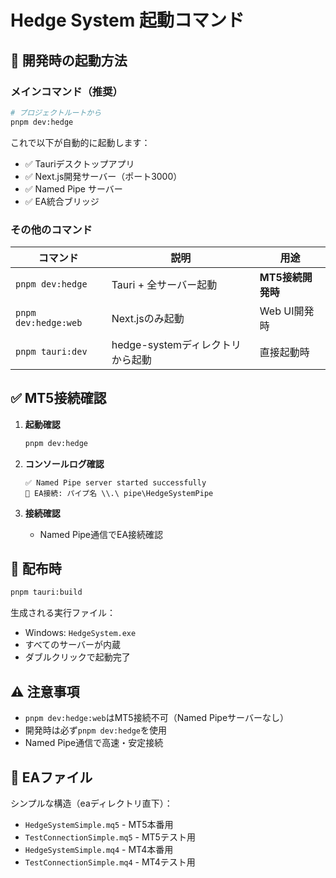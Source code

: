 # Hedge System 起動コマンド

## 🚀 開発時の起動方法

### メインコマンド（推奨）

```bash
# プロジェクトルートから
pnpm dev:hedge
```

これで以下が自動的に起動します：
- ✅ Tauriデスクトップアプリ
- ✅ Next.js開発サーバー（ポート3000）
- ✅ Named Pipe サーバー
- ✅ EA統合ブリッジ

### その他のコマンド

| コマンド | 説明 | 用途 |
|----------|------|------|
| `pnpm dev:hedge` | Tauri + 全サーバー起動 | **MT5接続開発時** |
| `pnpm dev:hedge:web` | Next.jsのみ起動 | Web UI開発時 |
| `pnpm tauri:dev` | hedge-systemディレクトリから起動 | 直接起動時 |

## ✅ MT5接続確認

1. **起動確認**
   ```bash
   pnpm dev:hedge
   ```

2. **コンソールログ確認**
   ```
   ✅ Named Pipe server started successfully
   📌 EA接続: パイプ名 \\.\ pipe\HedgeSystemPipe
   ```

3. **接続確認**
   - Named Pipe通信でEA接続確認

## 🎯 配布時

```bash
pnpm tauri:build
```

生成される実行ファイル：
- Windows: `HedgeSystem.exe`
- すべてのサーバーが内蔵
- ダブルクリックで起動完了

## ⚠️ 注意事項

- `pnpm dev:hedge:web`はMT5接続不可（Named Pipeサーバーなし）
- 開発時は必ず`pnpm dev:hedge`を使用
- Named Pipe通信で高速・安定接続

## 📁 EAファイル

シンプルな構造（eaディレクトリ直下）：
- `HedgeSystemSimple.mq5` - MT5本番用
- `TestConnectionSimple.mq5` - MT5テスト用
- `HedgeSystemSimple.mq4` - MT4本番用
- `TestConnectionSimple.mq4` - MT4テスト用